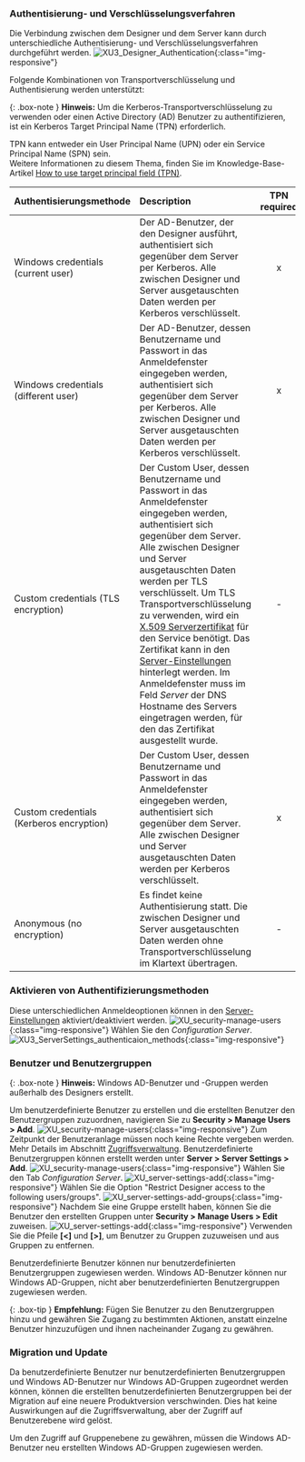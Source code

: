 
### Authentisierung- und Verschlüsselungsverfahren
Die Verbindung zwischen dem Designer und dem Server kann durch unterschiedliche Authentisierung- und Verschlüsselungsverfahren durchgeführt werden. 
![XU3_Designer_Authentication](/img/content/xu/authentication_xu.png){:class="img-responsive"}

Folgende Kombinationen von Transportverschlüsselung und Authentisierung werden unterstützt:

{: .box-note }
**Hinweis:** Um die Kerberos-Transportverschlüsselung zu verwenden oder einen Active Directory (AD) Benutzer zu authentifizieren, ist ein Kerberos Target Principal Name (TPN) erforderlich. 

TPN kann entweder ein User Principal Name (UPN) oder ein Service Principal Name (SPN) sein.<br>
Weitere Informationen zu diesem Thema, finden Sie im Knowledge-Base-Artikel [How to use target principal field (TPN)](https://kb.theobald-software.com/xtract-universal/target-principal-TPN).

| Authentisierungsmethode | Description | TPN required |
| :------ |:--- | :---: |
| Windows credentials (current user) | Der AD-Benutzer, der den Designer ausführt, authentisiert sich gegenüber dem Server per Kerberos. Alle zwischen Designer und Server ausgetauschten Daten werden per Kerberos verschlüsselt. | x |
| Windows credentials (different user)| Der AD-Benutzer, dessen Benutzername und Passwort in das Anmeldefenster eingegeben werden, authentisiert sich gegenüber dem Server per Kerberos. Alle zwischen Designer und Server ausgetauschten Daten werden per Kerberos verschlüsselt. | x|
| Custom credentials (TLS encryption) | Der Custom User, dessen Benutzername und Passwort in das Anmeldefenster eingegeben werden, authentisiert sich gegenüber dem Server. Alle zwischen Designer und Server ausgetauschten Daten werden per TLS verschlüsselt. Um TLS Transportverschlüsselung zu verwenden, wird ein [X.509 Serverzertifikat](./sicherheit/x.509-zertifikat-installieren) für den Service benötigt. Das Zertifikat kann in den [Server-Einstellungen](../server/server_einstellungen) hinterlegt werden. Im Anmeldefenster muss im Feld *Server* der DNS Hostname des Servers eingetragen werden, für den das Zertifikat ausgestellt wurde. | - |
| Custom credentials (Kerberos encryption)| Der Custom User, dessen Benutzername und Passwort in das Anmeldefenster eingegeben werden, authentisiert sich gegenüber dem Server. Alle zwischen Designer und Server ausgetauschten Daten werden per Kerberos verschlüsselt. | x |
| Anonymous (no encryption) | Es findet keine Authentisierung statt. Die zwischen Designer und Server ausgetauschten Daten werden ohne Transportverschlüsselung im Klartext übertragen. | - |

### Aktivieren von Authentifizierungsmethoden 
Diese unterschiedlichen Anmeldeoptionen können in den [Server-Einstellungen](../server/server_einstellungen) aktiviert/deaktiviert werden.
![XU_security-manage-users](/img/content/server-settings_manage.png){:class="img-responsive"}
Wählen Sie den *Configuration Server*.
![XU3_ServerSettings_authenticaion_methods](/img/content/xu/authentisierung_xu.png){:class="img-responsive"}


### Benutzer und Benutzergruppen

{: .box-note }
**Hinweis:** Windows AD-Benutzer und -Gruppen werden außerhalb des Designers erstellt.

Um benutzerdefinierte Benutzer zu erstellen und die erstellten Benutzer den Benutzergruppen zuzuordnen, navigieren Sie zu **Security > Manage Users > Add**.
![XU_security-manage-users](/img/content/security-manage-users.png){:class="img-responsive"}
Zum Zeitpunkt der Benutzeranlage müssen noch keine Rechte vergeben werden. Mehr Details im Abschnitt [Zugriffsverwaltung](./zugriffsverwaltung).
Benutzerdefinierte Benutzergruppen können erstellt werden unter **Server > Server Settings > Add**. 
![XU_security-manage-users](/img/content/server-settings_manage.png){:class="img-responsive"}
Wählen Sie den Tab *Configuration Server*.
![XU_server-settings-add](/img/content/server-settings-add-group.png){:class="img-responsive"}
Wählen Sie die Option "Restrict Designer access to the following users/groups".
![XU_server-settings-add-groups](/img/content/server-seetings-create-user-group.png){:class="img-responsive"}
Nachdem Sie eine Gruppe erstellt haben, können Sie die Benutzer den erstellten Gruppen unter **Security > Manage Users > Edit** zuweisen.
![XU_server-settings-add](/img/content/user-management-groups.png){:class="img-responsive"}
Verwenden Sie die Pfeile **[<]** und **[>]**, um Benutzer zu Gruppen zuzuweisen und aus Gruppen zu entfernen.

Benutzerdefinierte Benutzer können nur benutzerdefinierten Benutzergruppen zugewiesen werden. Windows AD-Benutzer können nur Windows AD-Gruppen, nicht aber benutzerdefinierten Benutzergruppen zugewiesen werden. 

{: .box-tip }
**Empfehlung:** Fügen Sie Benutzer zu den Benutzergruppen hinzu und gewähren Sie Zugang zu bestimmten Aktionen, anstatt einzelne Benutzer hinzuzufügen und ihnen nacheinander Zugang zu gewähren.

### Migration und Update

Da benutzerdefinierte Benutzer nur benutzerdefinierten Benutzergruppen und Windows AD-Benutzer nur Windows AD-Gruppen zugeordnet werden können, können die erstellten benutzerdefinierten Benutzergruppen bei der Migration auf eine neuere Produktversion verschwinden.
Dies hat keine Auswirkungen auf die Zugriffsverwaltung, aber der Zugriff auf Benutzerebene wird gelöst. 

Um den Zugriff auf Gruppenebene zu gewähren, müssen die Windows AD-Benutzer neu erstellten Windows AD-Gruppen zugewiesen werden.





